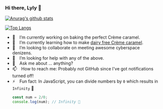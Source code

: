 ### Hi there, Lyly 👋

[![Anurag's github stats](https://github-readme-stats.vercel.app/api?username=codeschwert&count_private=true&show_icons=true&theme=buefy)](https://github.com/anuraghazra/github-readme-stats)

<!-- I don't think the number of "contributed to" is correct! 😕 -->

[![Top Langs](https://github-readme-stats.vercel.app/api/top-langs/?username=codeschwert&theme=buefy&count_private=true)](https://github.com/anuraghazra/github-readme-stats)

<!--
**CodeSchwert/CodeSchwert** is a ✨ _special_ ✨ repository because its `README.md` (this file) appears on your GitHub profile.

Here are some ideas to get you started:

- 🔭 I’m currently working on ...
- 🌱 I’m currently learning ...
- 👯 I’m looking to collaborate on ...
- 🤔 I’m looking for help with ...
- 💬 Ask me about ...
- 📫 How to reach me: ...
- 😄 Pronouns: ...
- ⚡ Fun fact: ...
-->

- 🔭&emsp;I’m currently working on baking the perfect Crème caramel.
- 🌱&emsp;I’m currently learning how to make [dairy free Crème caramel](coconut-creme-caramel.md).
- 👯&emsp;I’m looking to collaborate on meeting awesome cyberspace denizens.
- 🤔&emsp;I’m looking for help with any of the above.
- 💬&emsp;Ask me about ... anything?
- 📫&emsp;How to reach me: Probably not GitHub since I've got notifications turned off!
- ⚡&emsp;Fun fact: In JavaScript, you can divide numbers by `0` which results in `Infinity` 🧐
  ```js
  const num = 2/0;
  console.log(num); // Infinity 🤯
  ```
